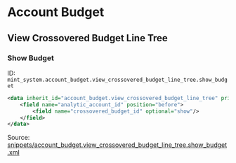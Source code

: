 # Account Budget

## View Crossovered Budget Line Tree

### Show Budget

ID: `mint_system.account_budget.view_crossovered_budget_line_tree.show_budget`

```xml
<data inherit_id="account_budget.view_crossovered_budget_line_tree" priority="50">
    <field name="analytic_account_id" position="before">
        <field name="crossovered_budget_id" optional="show"/>
    </field>
</data>

```
Source: [snippets/account_budget.view_crossovered_budget_line_tree.show_budget.xml](https://github.com/Mint-System/Odoo-Build/tree/main/snippets/account_budget.view_crossovered_budget_line_tree.show_budget.xml)

